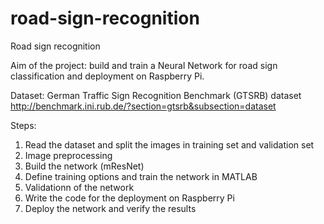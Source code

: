 # road-sign-recognition
Road sign recognition

Aim of the project: build and train a Neural Network for road sign classification and 
deployment on Raspberry Pi.

Dataset: German Traffic Sign Recognition Benchmark (GTSRB) dataset
http://benchmark.ini.rub.de/?section=gtsrb&subsection=dataset

Steps: 
1) Read the dataset and split the images in training set and validation set
2) Image preprocessing
3) Build the network (mResNet) 
4) Define training options and train the network in MATLAB
5) Validationn of the network
6) Write the code for the deployment on Raspberry Pi
7) Deploy the network and verify the results
 


